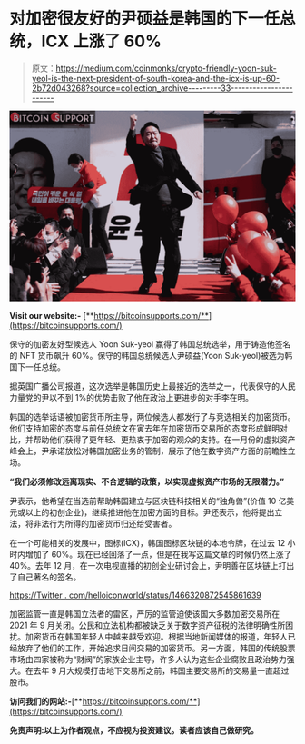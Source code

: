 # 对加密很友好的尹硕益是韩国的下一任总统，ICX 上涨了 60%

> 原文：<https://medium.com/coinmonks/crypto-friendly-yoon-suk-yeol-is-the-next-president-of-south-korea-and-the-icx-is-up-60-2b72d043268?source=collection_archive---------33----------------------->

![](img/0ed9acf5a0934931ad730d20e13c0920.png)

**Visit our website:-** [**https://bitcoinsupports.com/**](https://bitcoinsupports.com/)

保守的加密友好型候选人 Yoon Suk-yeol 赢得了韩国总统选举，用于铸造他签名的 NFT 货币飙升 60%。保守的韩国总统候选人尹硕益(Yoon Suk-yeol)被选为韩国下一任总统。

据英国广播公司报道，这次选举是韩国历史上最接近的选举之一，代表保守的人民力量党的尹以不到 1%的优势击败了他在政治上更进步的对手李在明。

韩国的选举话语被加密货币所主导，两位候选人都发行了与竞选相关的加密货币。他们支持加密的态度与前任总统文在寅去年在加密货币交易所的态度形成鲜明对比，并帮助他们获得了更年轻、更热衷于加密的观众的支持。在一月份的虚拟资产峰会上，尹承诺放松对韩国加密业务的管制，展示了他在数字资产方面的前瞻性立场。

**“我们必须修改远离现实、不合逻辑的政策，以实现虚拟资产市场的无限潜力。”**

尹表示，他希望在当选前帮助韩国建立与区块链科技相关的“独角兽”(价值 10 亿美元或以上的初创企业)，继续推进他在加密方面的目标。尹还表示，他将提出立法，将非法行为所得的加密货币归还给受害者。

在一个可能相关的发展中，图标(ICX)，韩国图标区块链的本地令牌，在过去 12 小时内增加了 60%。现在已经回落了一点，但是在我写这篇文章的时候仍然上涨了 40%。去年 12 月，在一次电视直播的初创企业研讨会上，尹明善在区块链上打出了自己著名的签名。

[https://Twitter . com/helloiconworld/status/1466320872545861639](https://twitter.com/helloiconworld/status/1466320872545861639)

加密监管一直是韩国立法者的雷区，严厉的监管迫使该国大多数加密交易所在 2021 年 9 月关闭。公民和立法机构都被缺乏关于数字资产征税的法律明确性所困扰。加密货币在韩国年轻人中越来越受欢迎。根据当地新闻媒体的报道，年轻人已经放弃了他们的工作，开始追求日间交易的加密货币。另一方面，韩国的传统股票市场由四家被称为“财阀”的家族企业主导，许多人认为这些企业腐败且政治势力强大。在去年 9 月大规模打击地下交易所之前，韩国主要交易所的交易量一直超过股市。

**访问我们的网站:-**[**https://bitcoinsupports.com/**](https://bitcoinsupports.com/)

**免责声明:以上为作者观点，不应视为投资建议。读者应该自己做研究。**